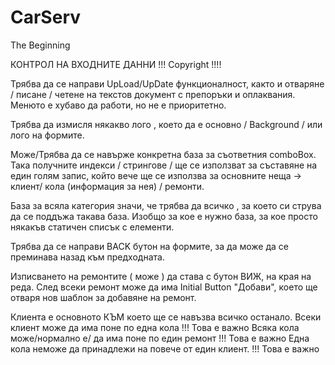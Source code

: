 # CarServ
The Beginning

КОНТРОЛ НА ВХОДНИТЕ ДАННИ !!! Copyright !!!!

Трябва да се направи UpLoad/UpDate функционалност, както и отваряне / писане / четене на текстов
документ с препоръки и оплаквания. Менюто е хубаво да работи, но не е приоритетно.

Трябва да измисля някакво лого , което да е основно / Background / или лого на формите. 

Може/Трябва да се навърже конкретна база за съответния comboBox. Така получните индекси / стрингове / ще се използват за 
съставяне на един голям запис, който вече ще се използва за основните неща -> клиент/ кола (информация за нея) / ремонти.

База за всяла категория значи, че трябва да всичко , за което си струва да се поддъжа такава база. Изобщо за кое е нужно база, 
за кое просто някакъв статичен списък с елементи.

Трябва да се направи BACK бутон на формите, за да може да се преминава назад към предходната.

Изписването на ремонтите ( може ) да става с бутон ВИЖ, на края на реда. След всеки ремонт може да има Initial Button "Добави",
което ще отваря нов шаблон за добавяне на ремонт.

Клиента е основното КЪМ което ще се навъзва всичко останало. 
Всеки клиент може да има поне по една кола !!! Това е важно
Всяка кола може/нормално е/ да има поне по един ремонт !!! Това е важно
Една кола неможе да принадлежи на повече от един клиент. !!! Това е важно
